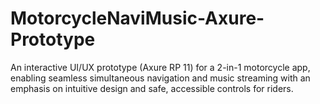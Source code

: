 # MotorcycleNaviMusic-Axure-Prototype
An interactive UI/UX prototype (Axure RP 11) for a 2-in-1 motorcycle app, enabling seamless simultaneous navigation and music streaming with an emphasis on intuitive design and safe, accessible controls for riders.
